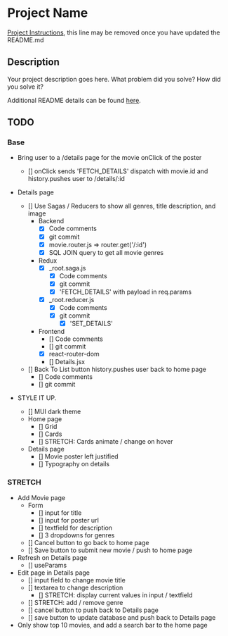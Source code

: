 # Project Name

[Project Instructions](./INSTRUCTIONS.md), this line may be removed once you have updated the README.md

## Description

Your project description goes here. What problem did you solve? How did you solve it?

Additional README details can be found [here](https://github.com/PrimeAcademy/readme-template/blob/master/README.md).

## TODO

### Base

- Bring user to a /details page for the movie onClick of the poster
    - [] onClick sends 'FETCH_DETAILS' dispatch with movie.id and history.pushes user to /details/:id
- Details page
    - [] Use Sagas / Reducers to show all genres, title description, and image
        - Backend
            - [x] Code comments
            - [x] git commit
            - [x] movie.router.js => router.get('/:id')
            - [x] SQL JOIN query to get all movie genres
        - Redux
            - [x] _root.saga.js
                - [x] Code comments
                - [x] git commit
                - [x] 'FETCH_DETAILS' with payload in req.params
            - [x] _root.reducer.js
                - [x] Code comments
                - [x] git commit
                    - [x] 'SET_DETAILS'
        - Frontend
            - [] Code comments
            - [] git commit
            - [x] react-router-dom
            - [] Details.jsx
    - [] Back To List button history.pushes user back to home page
        - [] Code comments
        - [] git commit

- STYLE IT UP. 
    - [] MUI dark theme
    - Home page
        - [] Grid
        - [] Cards
        - [] STRETCH: Cards animate / change on hover
    - Details page
        - [] Movie poster left justified
        - [] Typography on details

### STRETCH

- Add Movie page
    - Form
        - [] input for title
        - [] input for poster url
        - [] textfield for description
        - [] 3 dropdowns for genres
    - [] Cancel button to go back to home page
    - [] Save button to submit new movie / push to home page
- Refresh on Details page
    - [] useParams
- Edit page in Details page
    - [] input field to change movie title
    - [] textarea to change description
        - [] STRETCH: display current values in input / textfield
    - [] STRETCH: add / remove genre
    - [] cancel button to push back to Details page
    - [] save button to update database and push back to Details page
- Only show top 10 movies, and add a search bar to the home page
